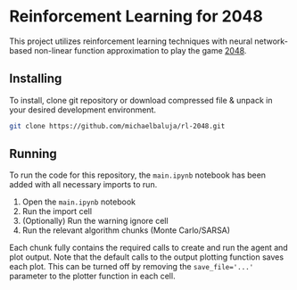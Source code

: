 # Reinforcement Learning for 2048
This project utilizes reinforcement learning techniques with neural network-based non-linear function approximation to play the game [2048](https://2048game.com/). 

## Installing
To install, clone git repository or download compressed file & unpack in your desired development environment.

```bash
git clone https://github.com/michaelbaluja/rl-2048.git
```

## Running
To run the code for this repository, the `main.ipynb` notebook has been added with all necessary imports to run. 
1. Open the `main.ipynb` notebook 
2. Run the import cell
3. (Optionally) Run the warning ignore cell
4. Run the relevant algorithm chunks (Monte Carlo/SARSA) 

Each chunk fully contains the required calls to create and run the agent and plot output. Note that the default calls to the output plotting function saves each plot. This can be turned off by removing the `save_file='...'` parameter to the plotter function in each cell.
